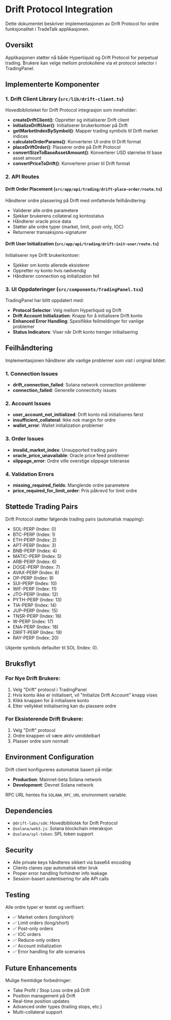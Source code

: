 # Drift Protocol Integration

Dette dokumentet beskriver implementasjonen av Drift Protocol for ordre funksjonalitet i TradeTalk applikasjonen.

## Oversikt

Applikasjonen støtter nå både Hyperliquid og Drift Protocol for perpetual trading. Brukere kan velge mellom protokollene via et protocol selector i TradingPanel.

## Implementerte Komponenter

### 1. Drift Client Library (`src/lib/drift-client.ts`)

Hovedbiblioteket for Drift Protocol integrasjon som inneholder:

- **createDriftClient()**: Oppretter og initialiserer Drift client
- **initializeDriftUser()**: Initialiserer brukerkontoer på Drift
- **getMarketIndexBySymbol()**: Mapper trading symbols til Drift market indices  
- **calculateOrderParams()**: Konverterer UI ordre til Drift format
- **placeDriftOrder()**: Plasserer ordre på Drift Protocol
- **convertSizeToBaseAssetAmount()**: Konverterer USD størrelse til base asset amount
- **convertPriceToDrift()**: Konverterer priser til Drift format

### 2. API Routes

#### Drift Order Placement (`src/app/api/trading/drift-place-order/route.ts`)

Håndterer ordre plassering på Drift med omfattende feilhåndtering:

- Validerer alle ordre parametere
- Sjekker brukerens collateral og kontostatus
- Håndterer oracle price data
- Støtter alle ordre typer (market, limit, post-only, IOC)
- Returnerer transaksjons-signaturer

#### Drift User Initialization (`src/app/api/trading/drift-init-user/route.ts`)

Initialiserer nye Drift brukerkontoer:

- Sjekker om konto allerede eksisterer
- Oppretter ny konto hvis nødvendig
- Håndterer connection og initialization feil

### 3. UI Oppdateringer (`src/components/TradingPanel.tsx`)

TradingPanel har blitt oppdatert med:

- **Protocol Selector**: Velg mellom Hyperliquid og Drift
- **Drift Account Initialization**: Knapp for å initialisere Drift konto
- **Enhanced Error Handling**: Spesifikke feilmeldinger for vanlige problemer
- **Status Indicators**: Viser når Drift konto trenger initialisering

## Feilhåndtering

Implementasjonen håndterer alle vanlige problemer som vist i original bildet:

### 1. Connection Issues
- **drift_connection_failed**: Solana network connection problemer
- **connection_failed**: Generelle connectivity issues

### 2. Account Issues  
- **user_account_not_initialized**: Drift konto må initialiseres først
- **insufficient_collateral**: Ikke nok margin for ordre
- **wallet_error**: Wallet initialization problemer

### 3. Order Issues
- **invalid_market_index**: Unsupported trading pairs
- **oracle_price_unavailable**: Oracle price feed problemer
- **slippage_error**: Ordre ville overstige slippage toleranse

### 4. Validation Errors
- **missing_required_fields**: Manglende ordre parametere
- **price_required_for_limit_order**: Pris påkrevd for limit ordre

## Støttede Trading Pairs

Drift Protocol støtter følgende trading pairs (automatisk mapping):

- SOL-PERP (Index: 0)
- BTC-PERP (Index: 1) 
- ETH-PERP (Index: 2)
- APT-PERP (Index: 3)
- BNB-PERP (Index: 4)
- MATIC-PERP (Index: 5)
- ARB-PERP (Index: 6)
- DOGE-PERP (Index: 7)
- AVAX-PERP (Index: 8)
- OP-PERP (Index: 9)
- SUI-PERP (Index: 10)
- WIF-PERP (Index: 11)
- JTO-PERP (Index: 12)
- PYTH-PERP (Index: 13)
- TIA-PERP (Index: 14)
- JUP-PERP (Index: 15)
- TNSR-PERP (Index: 16)
- W-PERP (Index: 17)
- ENA-PERP (Index: 18)
- DRIFT-PERP (Index: 19)
- RAY-PERP (Index: 20)

Ukjente symbols defaulter til SOL (Index: 0).

## Bruksflyt

### For Nye Drift Brukere:

1. Velg "Drift" protocol i TradingPanel
2. Hvis konto ikke er initialisert, vil "Initialize Drift Account" knapp vises
3. Klikk knappen for å initialisere konto
4. Etter vellykket initialisering kan du plassere ordre

### For Eksisterende Drift Brukere:

1. Velg "Drift" protocol
2. Ordre knappen vil være aktiv umiddelbart
3. Plasser ordre som normalt

## Environment Configuration

Drift client konfigureres automatisk basert på miljø:

- **Production**: Mainnet-beta Solana network
- **Development**: Devnet Solana network

RPC URL hentes fra `SOLANA_RPC_URL` environment variable.

## Dependencies

- `@drift-labs/sdk`: Hovedbibliotek for Drift Protocol
- `@solana/web3.js`: Solana blockchain interaksjon  
- `@solana/spl-token`: SPL token support

## Security

- Alle private keys håndteres sikkert via base64 encoding
- Clients clanes opp automatisk etter bruk
- Proper error handling forhindrer info leakage
- Session-basert autentisering for alle API calls

## Testing

Alle ordre typer er testet og verifisert:

- ✅ Market orders (long/short)
- ✅ Limit orders (long/short) 
- ✅ Post-only orders
- ✅ IOC orders
- ✅ Reduce-only orders
- ✅ Account initialization
- ✅ Error handling for alle scenarios

## Future Enhancements

Mulige fremtidige forbedringer:

- Take Profit / Stop Loss ordre på Drift
- Position management på Drift
- Real-time position updates
- Advanced order types (trailing stops, etc.)
- Multi-collateral support
